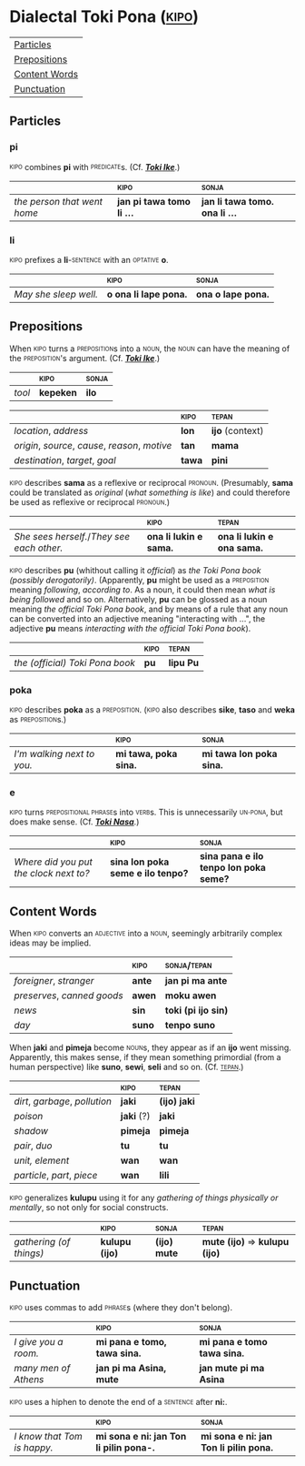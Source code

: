 # Dialectal Toki Pona ([<sub><sup>KIPO</sup></sub>](https://tpnimi.blogspot.com/p/nimi-sama-k.html))

| |
|:-|
| [Particles](#particles) |
| [Prepositions](#prepositions) |
| [Content Words](#content-words) |
| [Punctuation](#punctuation) |

## Particles

### pi

<sub><sup>KIPO</sup></sub> combines **pi** with <sub><sup>PREDICATE</sup></sub>s. (Cf. [***Toki Ike***](toki-namako.md#toki-ike).)

| | <sub><sup>KIPO</sup></sub> | <sub><sup>SONJA</sup></sub> |
|:-|:-|:-|
| *the person that went home* | **jan pi tawa tomo li …** | **jan li tawa tomo. ona li …** |

### li

<sub><sup>KIPO</sup></sub> prefixes a **li**-<sub><sup>SENTENCE</sup></sub> with an <sub><sup>OPTATIVE</sup></sub> **o**.

| | <sub><sup>KIPO</sup></sub> | <sub><sup>SONJA</sup></sub> |
|:-|:-|:-|
| *May she sleep well.* | **o ona li lape pona.** | **ona o lape pona.** |

## Prepositions

When <sub><sup>KIPO</sup></sub> turns a <sub><sup>PREPOSITION</sup></sub>s into a <sub><sup>NOUN</sup></sub>, the <sub><sup>NOUN</sup></sub> can have the meaning of the <sub><sup>PREPOSITION</sup></sub>'s argument. (Cf. [***Toki Ike***](toki-namako.md#toki-ike).)

| | <sub><sup>KIPO</sup></sub> | <sub><sup>SONJA</sup></sub> |
|:-|:-|:-|
| *tool* | **kepeken** | **ilo** |

| | <sub><sup>KIPO</sup></sub> | <sub><sup>TEPAN</sup></sub> |
|:-|:-|:-|
| *location*, *address* | **lon** | **ijo** (context) |
| *origin*, *source*, *cause*, *reason*, *motive* | **tan** | **mama** |
| *destination*, *target*, *goal* | **tawa** | **pini** |

<sub><sup>KIPO</sup></sub> describes **sama** as a reflexive or reciprocal <sub><sup>PRONOUN</sup></sub>. (Presumably, **sama** could be translated as *original* (*what something is like*) and could therefore be used as reflexive or reciprocal <sub><sup>PRONOUN</sup></sub>.)

| | <sub><sup>KIPO</sup></sub> | <sub><sup>TEPAN</sup></sub> |
|:-|:-|:-|
| *She sees herself.*/*They see each other.* | **ona li lukin e sama.** | **ona li lukin e ona sama.** |

<sub><sup>KIPO</sup></sub> describes **pu** (whithout calling it *official*) as *the Toki Pona book (possibly derogatorily)*. (Apparently, **pu** might be used as a <sub><sup>PREPOSITION</sup></sub> meaning *following*, *according to*. As a noun, it could then mean *what is being followed* and so on. Alternatively, **pu** can be glossed as a noun meaning *the official Toki Pona book*, and by means of a rule that any noun can be converted into an adjective meaning "interacting with ...", the adjective **pu** means *interacting with the official Toki Pona book*).

| | <sub><sup>KIPO</sup></sub> | <sub><sup>TEPAN</sup></sub> |
|:-|:-|:-|
| *the (official) Toki Pona book* | **pu** | **lipu Pu** |

### poka

<sub><sup>KIPO</sup></sub> describes **poka** as a <sub><sup>PREPOSITION</sup></sub>. (<sub><sup>KIPO</sup></sub> also describes **sike**, **taso** and **weka** as <sub><sup>PREPOSITION</sup></sub>s.)

| | <sub><sup>KIPO</sup></sub> | <sub><sup>SONJA</sup></sub> |
|:-|:-|:-|
| *I'm walking next to you.* | **mi tawa, poka sina.** | **mi tawa lon poka sina.** |

### e

<sub><sup>KIPO</sup></sub> turns <sub><sup>PREPOSITIONAL PHRASE</sup></sub>s into <sub><sup>VERB</sup></sub>s. This is unnecessarily <sub><sup>UN-PONA</sup></sub>, but does make sense. (Cf. [***Toki Nasa***](toki-namako.md#toki-nasa).)

| | <sub><sup>KIPO</sup></sub> | <sub><sup>SONJA</sup></sub> |
|:-|:-|:-|
| *Where did you put the clock next to?* | **sina lon poka seme e ilo tenpo?** | **sina pana e ilo tenpo lon poka seme?** |

## Content Words

When <sub><sup>KIPO</sup></sub> converts an <sub><sup>ADJECTIVE</sup></sub> into a <sub><sup>NOUN</sup></sub>, seemingly arbitrarily complex ideas may be implied.

| | <sub><sup>KIPO</sup></sub> | <sub><sup>SONJA</sup></sub>/<sub><sup>TEPAN</sup></sub> |
|:-|:-|:-|
| *foreigner*, *stranger* | **ante** | **jan pi ma ante** |
| *preserves*, *canned goods* | **awen** | **moku awen** |
| *news* | **sin** | **toki (pi ijo sin)** |
| *day* | **suno** | **tenpo suno** |

When **jaki** and **pimeja** become <sub><sup>NOUN</sup></sub>s, they appear as if an **ijo** went missing. Apparently, this makes sense, if they mean something primordial (from a human perspective) like **suno**, **sewi**, **seli** and so on. (Cf. [<sub><sup>TEPAN</sup></sub>](sin.md#thing--area).)

| | <sub><sup>KIPO</sup></sub> | <sub><sup>TEPAN</sup></sub> |
|:-|:-|:-|
| *dirt*, *garbage*, *pollution* | **jaki** | **(ijo) jaki** |
| *poison* | **jaki** (?) | **jaki** |
| *shadow* | **pimeja** | **pimeja** |
| *pair*, *duo* | **tu** | **tu** |
| *unit, element* | **wan** | **wan** |
| *particle*, *part*, *piece* | **wan** | **lili** |

<sub><sup>KIPO</sup></sub> generalizes **kulupu** using it for any *gathering of things physically or mentally*, so not only for social constructs.

| | <sub><sup>KIPO</sup></sub> | <sub><sup>SONJA</sup></sub> | <sub><sup>TEPAN</sup></sub> |
|:-|:-|:-|:-|
| *gathering (of things)* | **kulupu (ijo)** | **(ijo) mute** | **mute (ijo)** ⇒ **kulupu (ijo)** |

## Punctuation

<sub><sup>KIPO</sup></sub> uses commas to add <sub><sup>PHRASE</sup></sub>s (where they don't belong).

| | <sub><sup>KIPO</sup></sub> | <sub><sup>SONJA</sup></sub> |
|:-|:-|:-|
| *I give you a room.* | **mi pana e tomo, tawa sina.** | **mi pana e tomo tawa sina.** |
| *many men of Athens* | **jan pi ma Asina, mute** | **jan mute pi ma Asina** |

<sub><sup>KIPO</sup></sub> uses a hiphen to denote the end of a <sub><sup>SENTENCE</sup></sub> after **ni:**.

| | <sub><sup>KIPO</sup></sub> | <sub><sup>SONJA</sup></sub> |
|:-|:-|:-|
| *I know that Tom is happy.* | **mi sona e ni: jan Ton li pilin pona-.** | **mi sona e ni: jan Ton li pilin pona.** |

